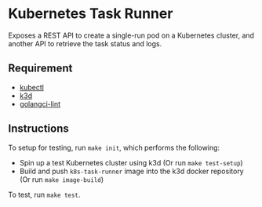 # Kubernetes Task Runner

Exposes a REST API to create a single-run pod on a Kubernetes cluster, and another API to retrieve the task status and logs.

## Requirement
- [kubectl](https://kubernetes.io/docs/tasks/tools/install-kubectl/)
- [k3d](https://k3d.io/#installation)
- [golangci-lint](https://golangci-lint.run/usage/install/#local-installation)

## Instructions

To setup for testing, run `make init`, which performs the following:
- Spin up a test Kubernetes cluster using k3d (Or run `make test-setup`)
- Build and push `k8s-task-runner` image into the k3d docker repository (Or run `make image-build`)

To test, run `make test`.

